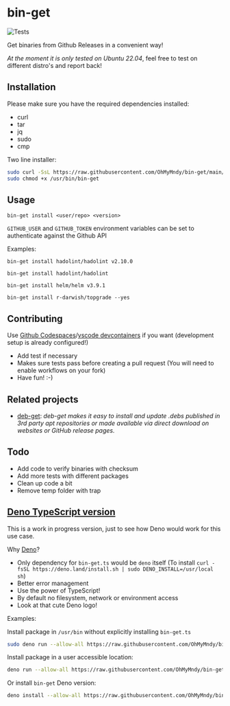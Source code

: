 # bin-get

![Tests](https://github.com/OhMyMndy/bin-get/actions/workflows/tests.yml/badge.svg)

Get binaries from Github Releases in a convenient way!

_At the moment it is only tested on Ubuntu 22.04_, feel free to test on different distro's and report back!

## Installation

Please make sure you have the required dependencies installed:

- curl
- tar
- jq
- sudo
- cmp

Two line installer:

```bash
sudo curl -SsL https://raw.githubusercontent.com/OhMyMndy/bin-get/main/bin-get -o /usr/bin/bin-get;
sudo chmod +x /usr/bin/bin-get
```

## Usage

`bin-get install <user/repo> <version>`

`GITHUB_USER` and `GITHUB_TOKEN` environment variables can be set to authenticate against the Github API


Examples:

`bin-get install hadolint/hadolint v2.10.0`

`bin-get install hadolint/hadolint`

`bin-get install helm/helm v3.9.1`

`bin-get install r-darwish/topgrade --yes`

## Contributing

Use [Github Codespaces](https://github.com/features/codespaces)/[vscode devcontainers](https://code.visualstudio.com/docs/remote/containers) if you want (development setup is already configured!)

- Add test if necessary
- Makes sure tests pass before creating a pull request (You will need to enable workflows on your fork)
- Have fun! :-)

## Related projects

- [deb-get](https://github.com/wimpysworld/deb-get): _deb-get makes it easy to install and update .debs published in 3rd party apt repositories or made available via direct download on websites or GitHub release pages._

## Todo

- Add code to verify binaries with checksum
- Add more tests with different packages
- Clean up code a bit
- Remove temp folder with trap

## [Deno TypeScript version](https://deno.land)

This is a work in progress version, just to see how Deno would work for this use case.

Why [Deno](https://deno.land)?

- Only dependency for `bin-get.ts` would be `deno` itself (To install `curl -fsSL https://deno.land/install.sh | sudo DENO_INSTALL=/usr/local sh`)
- Better error management
- Use the power of TypeScript!
- By default no filesystem, network or environment access
- Look at that cute Deno logo!

Examples:

Install package in `/usr/bin` without explicitly installing `bin-get.ts`

```bash
sudo deno run --allow-all https://raw.githubusercontent.com/OhMyMndy/bin-get/main/bin-get.ts install helm/helm
```

Install package in a user accessible location:

```bash
deno run --allow-all https://raw.githubusercontent.com/OhMyMndy/bin-get/main/bin-get.ts install helm/helm --directory ~/.bin

```

Or install `bin-get` Deno version:

```bash
deno install --allow-all https://raw.githubusercontent.com/OhMyMndy/bin-get/main/bin-get.ts
```
